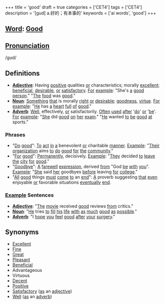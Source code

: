+++
title = 'good'
draft = true
categories = ['CET4']
tags = ['CET4']
description = '[gud] a.好的；有本事的'
keywords = ['ai words', 'good']
+++

## [Word](/en/post/word/): [Good](/en/post/good/)

## [Pronunciation](/en/post/pronunciation/)
/ɡʊd/

## Definitions
- **[Adjective](/en/post/adjective/)**: Having [positive](/en/post/positive/) qualities [or](/en/post/or/) characteristics; morally [excellent](/en/post/excellent/); [beneficial](/en/post/beneficial/), [desirable](/en/post/desirable/), [or](/en/post/or/) [satisfactory](/en/post/satisfactory/). [For](/en/post/for/) [example](/en/post/example/): "She's [a](/en/post/a/) [good](/en/post/good/) [person](/en/post/person/)." "[The](/en/post/the/) [food](/en/post/food/) was [good](/en/post/good/)."
- **[Noun](/en/post/noun/)**: [Something](/en/post/something/) [that](/en/post/that/) is morally [right](/en/post/right/) [or](/en/post/or/) [desirable](/en/post/desirable/); [goodness](/en/post/goodness/), [virtue](/en/post/virtue/). [For](/en/post/for/) [example](/en/post/example/): "[He](/en/post/he/) has [a](/en/post/a/) [heart](/en/post/heart/) [full](/en/post/full/) [of](/en/post/of/) [good](/en/post/good/)."
- **[Adverb](/en/post/adverb/)**: [Well](/en/post/well/), effectively, [or](/en/post/or/) satisfactorily. [Often](/en/post/often/) [used](/en/post/used/) [after](/en/post/after/) '[do](/en/post/do/)' [or](/en/post/or/) '[be](/en/post/be/)'. [For](/en/post/for/) [example](/en/post/example/): "[She](/en/post/she/) did [good](/en/post/good/) [on](/en/post/on/) [her](/en/post/her/) [exam](/en/post/exam/)." "[He](/en/post/he/) wanted [to](/en/post/to/) [be](/en/post/be/) [good](/en/post/good/) [at](/en/post/at/) sports."

### Phrases
- "[Do](/en/post/do/) [good](/en/post/good/)": [To](/en/post/to/) [act](/en/post/act/) [in](/en/post/in/) [a](/en/post/a/) benevolent [or](/en/post/or/) charitable [manner](/en/post/manner/). [Example](/en/post/example/): "[Their](/en/post/their/) [organization](/en/post/organization/) aims [to](/en/post/to/) [do](/en/post/do/) [good](/en/post/good/) [for](/en/post/for/) [the](/en/post/the/) [community](/en/post/community/)."
- "[For](/en/post/for/) [good](/en/post/good/)": [Permanently](/en/post/permanently/), decisively. [Example](/en/post/example/): "[They](/en/post/they/) decided [to](/en/post/to/) [leave](/en/post/leave/) [the](/en/post/the/) [city](/en/post/city/) [for](/en/post/for/) [good](/en/post/good/)."
- "[Goodbye](/en/post/goodbye/)": [A](/en/post/a/) [farewell](/en/post/farewell/) [expression](/en/post/expression/), derived [from](/en/post/from/) "God [be](/en/post/be/) [with](/en/post/with/) [you](/en/post/you/)". [Example](/en/post/example/): "[She](/en/post/she/) said [her](/en/post/her/) goodbyes [before](/en/post/before/) leaving [for](/en/post/for/) [college](/en/post/college/)."
- "[All](/en/post/all/) [good](/en/post/good/) things [must](/en/post/must/) [come](/en/post/come/) [to](/en/post/to/) an [end](/en/post/end/)": [A](/en/post/a/) proverb suggesting [that](/en/post/that/) [even](/en/post/even/) enjoyable [or](/en/post/or/) favorable situations [eventually](/en/post/eventually/) [end](/en/post/end/).

### [Example](/en/post/example/) Sentences
- **[Adjective](/en/post/adjective/)**: "[The](/en/post/the/) [movie](/en/post/movie/) received [good](/en/post/good/) reviews [from](/en/post/from/) critics."
- **[Noun](/en/post/noun/)**: "[He](/en/post/he/) tries [to](/en/post/to/) [fill](/en/post/fill/) [his](/en/post/his/) [life](/en/post/life/) [with](/en/post/with/) [as](/en/post/as/) [much](/en/post/much/) [good](/en/post/good/) [as](/en/post/as/) [possible](/en/post/possible/)."
- **[Adverb](/en/post/adverb/)**: "I [hope](/en/post/hope/) [you](/en/post/you/) [feel](/en/post/feel/) [good](/en/post/good/) [after](/en/post/after/) [your](/en/post/your/) [surgery](/en/post/surgery/)."

## Synonyms
- [Excellent](/en/post/excellent/)
- [Fine](/en/post/fine/)
- [Great](/en/post/great/)
- [Pleasant](/en/post/pleasant/)
- [Beneficial](/en/post/beneficial/)
- Advantageous
- Virtuous
- [Decent](/en/post/decent/)
- [Positive](/en/post/positive/)
- [Satisfactory](/en/post/satisfactory/) ([as](/en/post/as/) an [adjective](/en/post/adjective/))
- [Well](/en/post/well/) ([as](/en/post/as/) an [adverb](/en/post/adverb/))
